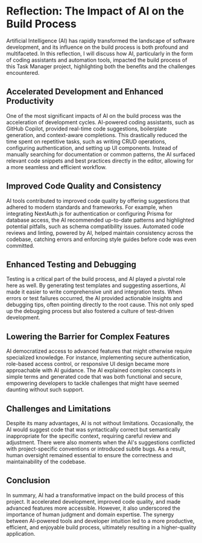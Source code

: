 # Reflection: The Impact of AI on the Build Process

Artificial Intelligence (AI) has rapidly transformed the landscape of software development, and its influence on the build process is both profound and multifaceted. In this reflection, I will discuss how AI, particularly in the form of coding assistants and automation tools, impacted the build process of this Task Manager project, highlighting both the benefits and the challenges encountered.

## Accelerated Development and Enhanced Productivity

One of the most significant impacts of AI on the build process was the acceleration of development cycles. AI-powered coding assistants, such as GitHub Copilot, provided real-time code suggestions, boilerplate generation, and context-aware completions. This drastically reduced the time spent on repetitive tasks, such as writing CRUD operations, configuring authentication, and setting up UI components. Instead of manually searching for documentation or common patterns, the AI surfaced relevant code snippets and best practices directly in the editor, allowing for a more seamless and efficient workflow.

## Improved Code Quality and Consistency

AI tools contributed to improved code quality by offering suggestions that adhered to modern standards and frameworks. For example, when integrating NextAuth.js for authentication or configuring Prisma for database access, the AI recommended up-to-date patterns and highlighted potential pitfalls, such as schema compatibility issues. Automated code reviews and linting, powered by AI, helped maintain consistency across the codebase, catching errors and enforcing style guides before code was even committed.

## Enhanced Testing and Debugging

Testing is a critical part of the build process, and AI played a pivotal role here as well. By generating test templates and suggesting assertions, AI made it easier to write comprehensive unit and integration tests. When errors or test failures occurred, the AI provided actionable insights and debugging tips, often pointing directly to the root cause. This not only sped up the debugging process but also fostered a culture of test-driven development.

## Lowering the Barrier for Complex Features

AI democratized access to advanced features that might otherwise require specialized knowledge. For instance, implementing secure authentication, role-based access control, or responsive UI design became more approachable with AI guidance. The AI explained complex concepts in simple terms and generated code that was both functional and secure, empowering developers to tackle challenges that might have seemed daunting without such support.

## Challenges and Limitations

Despite its many advantages, AI is not without limitations. Occasionally, the AI would suggest code that was syntactically correct but semantically inappropriate for the specific context, requiring careful review and adjustment. There were also moments when the AI's suggestions conflicted with project-specific conventions or introduced subtle bugs. As a result, human oversight remained essential to ensure the correctness and maintainability of the codebase.

## Conclusion

In summary, AI had a transformative impact on the build process of this project. It accelerated development, improved code quality, and made advanced features more accessible. However, it also underscored the importance of human judgment and domain expertise. The synergy between AI-powered tools and developer intuition led to a more productive, efficient, and enjoyable build process, ultimately resulting in a higher-quality application.